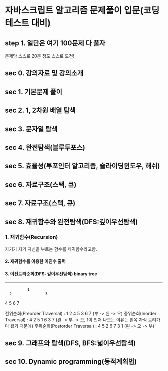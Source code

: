 # 자바스크립트 알고리즘 문제풀이 입문(코딩테스트 대비)

## step 1. 일단은 여기 100문제 다 풀자

문제당 스스로 20분 정도 스스로 도전!

## sec 0. 강의자료 및 강의소개

## sec 1. 기본문제 풀이

## sec 2. 1, 2차원 배열 탐색

## sec 3. 문자열 탐색

## sec 4. 완전탐색(블루투포스)

## sec 5. 효율성(투포인터 알고리즘, 슬라이딩윈도우, 해쉬)

## sec 6. 자료구조(스택, 큐)

## sec 7. 자료구조(스택, 큐)

## sec 8. 재귀함수와 완전탐색(DFS:깊이우선탐색)

### 1. 재귀함수(Recursion)

자기가 자기 자신을 부르는 함수를 제귀함수라고함.

#### 2. 재귀함수를 이용한 이진수 출력

#### 3. 이진트리순회(DFS: 깊이우선탐색) binary tree

-----------------------------
              1
      2               3
4         5      6         7

전위순회(Preorder Traversal) : 1 2 4 5 3 6 7 (부 -> 왼 -> 오)
중위순회(Inorder Traversal) : 4 2 5 1 6 3 7 (왼 -> 부 -> 오, 1이 먼저 나오는 이유는 왼쪽 자식 트리가 다 됬기 때문에)
후위순회(Postorder Traversal) : 4 5 2 6 7 3 1 (왼 -> 오 -> 부)

## sec 9. 그래프와 탐색(DFS, BFS:넓이우선탐색)

## sec 10. Dynamic programming(동적계획법)
